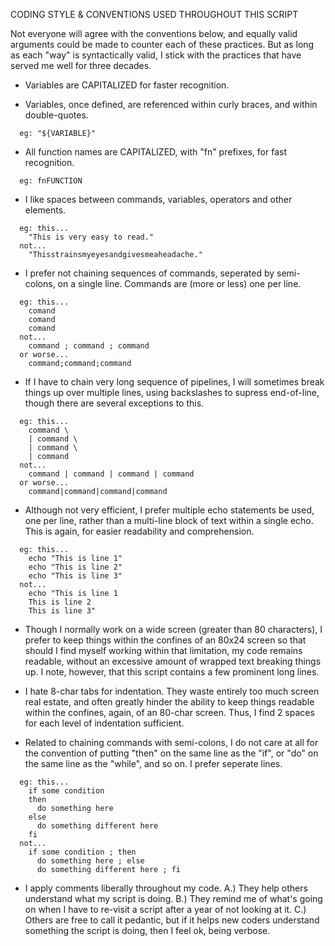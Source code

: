 CODING STYLE & CONVENTIONS USED THROUGHOUT THIS SCRIPT

Not everyone will agree with the conventions below, and equally valid
arguments could be made to counter each of these practices.  But as
long as each "way" is syntactically valid, I stick with the practices
that have served me well for three decades.

- Variables are CAPITALIZED for faster recognition.

- Variables, once defined, are referenced within curly braces, and within
  double-quotes.
```
  eg: "${VARIABLE}"
```

- All function names are CAPITALIZED, with "fn" prefixes, for fast
  recognition.
```
  eg: fnFUNCTION
```

- I like spaces between commands, variables, operators and other elements.
```
  eg: this...
    "This is very easy to read."
  not...
    "Thisstrainsmyeyesandgivesmeaheadache."
```

- I prefer not chaining sequences of commands, seperated by semi-colons,
  on a single line.  Commands are (more or less) one per line.
```
  eg: this...
    comand
    comand
    comand
  not...
    command ; command ; command
  or worse...
    command;command;command
```

- If I have to chain very long sequence of pipelines, I will sometimes
  break things up over multiple lines, using backslashes to supress
  end-of-line, though there are several exceptions to this.
```
  eg: this...
    command \
    | command \
    | command \
    | command
  not...
    command | command | command | command
  or worse...
    command|command|command|command
```

- Although not very efficient, I prefer multiple echo statements be used,
  one per line, rather than a multi-line block of text within a single echo.
  This is again, for easier readability and comprehension.
```
  eg: this...
    echo "This is line 1"
    echo "This is line 2"
    echo "This is line 3"
  not...
    echo "This is line 1
    This is line 2
    This is line 3"
```

- Though I normally work on a wide screen (greater than 80 characters),
  I prefer to keep things within the confines of an 80x24 screen so that
  should I find myself working within that limitation, my code remains
  readable, without an excessive amount of wrapped text breaking things up.
  I note, however, that this script contains a few prominent long lines.

- I hate 8-char tabs for indentation.  They waste entirely too much screen
  real estate, and often greatly hinder the ability to keep things
  readable within the confines, again, of an 80-char screen.  Thus, I find
  2 spaces for each level of indentation sufficient.

- Related to chaining commands with semi-colons, I do not care at all for
  the convention of putting "then" on the same line as the "if", or "do"
  on the same line as the "while", and so on.  I prefer seperate lines.
```
  eg: this...
    if some condition
    then
      do something here
    else
      do something different here
    fi
  not...
    if some condition ; then
      do something here ; else
      do something different here ; fi
```

- I apply comments liberally throughout my code.  A.) They help others
  understand what my script is doing.  B.) They remind me of what's going
  on when I have to re-visit a script after a year of not looking at it.
  C.) Others are free to call it pedantic, but if it helps new coders
  understand something the script is doing, then I feel ok, being verbose.

